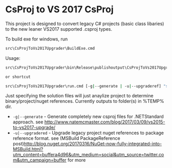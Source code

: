 # CsProj to VS 2017 CsProj

This project is designed to convert legacy C# projects (basic class libaries) to the new leaner VS2017 supported .csproj types.

To build exe for windows, run

```sh
src\CsProjToVs2017Upgrader\BuildExe.cmd
```

Usage:

```sh
src\CsProjToVs2017Upgrader\bin\Release\publishoutput\CsProjToVs2017Upgrader.exe [-g|--generate | -u|--upgraderef] "solutionfile1.sln" "solutionfile2.sln" "projectfile.csproj" [sln3,sln4,...]

or shortcut

src\CsProjToVs2017Upgrader\run.cmd [-g|--generate | -u|--upgraderef] "solutionfile1.sln" "solutionfile2.sln" "projectfile.csproj" [sln3,sln4,...]
``` 

Just specifying the solution files will just anaylize project to determine binary/project/nuget references. Currently outputs to folder(s) in %TEMP% dir.

* `-g|--generate` - Generate completely new csproj files for .NETStandard approach. see http://www.natemcmaster.com/blog/2017/03/09/vs2015-to-vs2017-upgrade/
* `-u|--upgradered` - Upgrade legacy project nuget references to package reference format. see (MSBuild PackageReference post)<http://blog.nuget.org/20170316/NuGet-now-fully-integrated-into-MSBuild.html?utm_content=buffera4d96&utm_medium=social&utm_source=twitter.com&utm_campaign=buffer> for more


